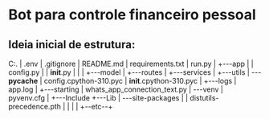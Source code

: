 # Bot para controle financeiro pessoal

## Ideia inicial de estrutura:
C:.
|   .env
|   .gitignore
|   README.md
|   requirements.txt
|   run.py
|
+---app
|   |   config.py
|   |   __init__.py
|   |
|   +---model
|   +---routes
|   +---services
|   +---utils
|   \---__pycache__
|           config.cpython-310.pyc
|           __init__.cpython-310.pyc
|
+---logs
|       app.log
|
+---starting
|       whats_app_connection_text.py
|
\---venv
    |   pyvenv.cfg
    |
    +---Include
    +---Lib
    |   \---site-packages
    |       |   distutils-precedence.pth
    |       |
    |       |
    +--etc--+


